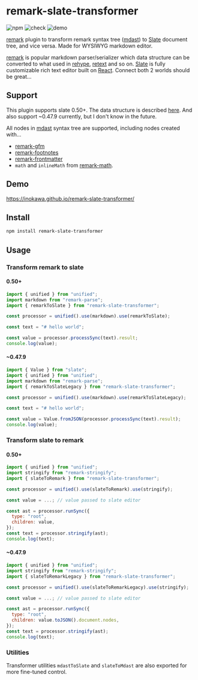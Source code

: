 # remark-slate-transformer

![npm](https://img.shields.io/npm/v/remark-slate-transformer) ![check](https://github.com/inokawa/remark-slate-transformer/workflows/check/badge.svg) ![demo](https://github.com/inokawa/remark-slate-transformer/workflows/demo/badge.svg)

[remark](https://github.com/remarkjs/remark) plugin to transform remark syntax tree ([mdast](https://github.com/syntax-tree/mdast)) to [Slate](https://github.com/ianstormtaylor/slate) document tree, and vice versa. Made for WYSIWYG markdown editor.

[remark](https://github.com/remarkjs/remark) is popular markdown parser/serializer which data structure can be converted to what used in [rehype](https://github.com/rehypejs/rehype), [retext](https://github.com/retextjs/retext) and so on. [Slate](https://github.com/ianstormtaylor/slate) is fully customizable rich text editor built on [React](https://github.com/facebook/react). Connect both 2 worlds should be great...

## Support

This plugin supports slate 0.50+.
The data structure is described [here](https://docs.slatejs.org/concepts/02-nodes).
And also support ~0.47.9 currently, but I don't know in the future.

All nodes in [mdast](https://github.com/syntax-tree/mdast) syntax tree are supported, including nodes created with...

- [remark-gfm](https://github.com/remarkjs/remark-gfm)
- [remark-footnotes](https://github.com/remarkjs/remark-footnotes)
- [remark-frontmatter](https://github.com/remarkjs/remark-frontmatter)
- `math` and `inlineMath` from [remark-math](https://github.com/remarkjs/remark-math).

## Demo

https://inokawa.github.io/remark-slate-transformer/

## Install

```sh
npm install remark-slate-transformer
```

## Usage

### Transform remark to slate

#### 0.50+

```javascript
import { unified } from "unified";
import markdown from "remark-parse";
import { remarkToSlate } from "remark-slate-transformer";

const processor = unified().use(markdown).use(remarkToSlate);

const text = "# hello world";

const value = processor.processSync(text).result;
console.log(value);
```

#### ~0.47.9

```javascript
import { Value } from "slate";
import { unified } from "unified";
import markdown from "remark-parse";
import { remarkToSlateLegacy } from "remark-slate-transformer";

const processor = unified().use(markdown).use(remarkToSlateLegacy);

const text = "# hello world";

const value = Value.fromJSON(processor.processSync(text).result);
console.log(value);
```

### Transform slate to remark

#### 0.50+

```javascript
import { unified } from "unified";
import stringify from "remark-stringify";
import { slateToRemark } from "remark-slate-transformer";

const processor = unified().use(slateToRemark).use(stringify);

const value = ...; // value passed to slate editor

const ast = processor.runSync({
  type: "root",
  children: value,
});
const text = processor.stringify(ast);
console.log(text);
```

#### ~0.47.9

```javascript
import { unified } from "unified";
import stringify from "remark-stringify";
import { slateToRemarkLegacy } from "remark-slate-transformer";

const processor = unified().use(slateToRemarkLegacy).use(stringify);

const value = ...; // value passed to slate editor

const ast = processor.runSync({
  type: "root",
  children: value.toJSON().document.nodes,
});
const text = processor.stringify(ast);
console.log(text);
```

### Utilities

Transformer utilities `mdastToSlate` and `slateToMdast` are also exported for more fine-tuned control.
